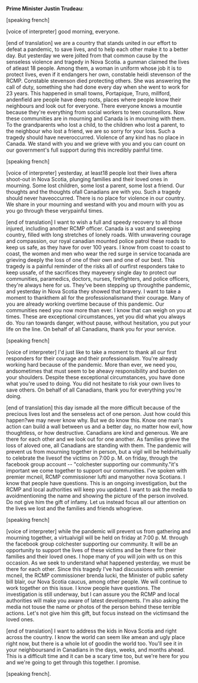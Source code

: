 

**Prime Minister Justin Trudeau**:



[speaking french] 

[voice of interpreter] good morning, everyone.

[end of translation] we are a country that stands united in our effort to defeat a pandemic, to save lives, and to help each other make it to a better day.
But yesterday we were jolted from that common cause by the senseless violence and tragedy in Nova Scotia.
a gunman claimed the lives of atleast 18 people.
Among them, a woman in uniform whose job it is to protect lives, even if it endangers her own, constable heidi stevenson of the RCMP.
Constable stevenson died protecting others.
She was answering the call of duty, something she had done every day when she went to work for 23 years.
This happened in small towns, Portapique, Truro, millford, andenfield are people have deep roots, places where people know their neighbours and look out for everyone.
There everyone knows a mountie because they're everything from social workers to teen counsellors.
Now these communities are in mourning and Canada is in mourning with them.
To the grandparents who lost a child, to the children who lost a parent, to the neighbour who lost a friend, we are so sorry for your loss.
Such a tragedy should have neveroccurred.
Violence of any kind has no place in Canada.
We stand with you and we grieve with you and you can count on our government's full support during this incredibly painful time.

[speaking french] 

[voice of interpreter] yesterday, at least18 people lost their lives aftera shoot-out in Nova Scotia, plunging families and their loved ones in mourning.
Some lost children, some lost a parent, some lost a friend.
Our thoughts and the thoughts ofall Canadians are with you.
Such a tragedy should never haveoccurred.
There is no place for violence in our country.
We share in your mourning and westand with you and mourn with you as you go through these verypainful times.

[end of translation] I want to wish a full and speedy recovery to all those injured, including another RCMP officer.
Canada is a vast and sweeping country, filled with long stretches of lonely roads.
With unwavering courage and compassion, our royal canadian mounted police patrol these roads to keep us safe, as they have for over 100 years.
I know from coast to coast to coast, the women and men who wear the red surge in service tocanada are grieving deeply the loss of one of their own and one of our best.
This tragedy is a painful reminder of the risks all of ourfirst responders take to keep ussafe, of the sacrifices they mayevery single day to protect our communities, paramedics, doctors, nurses, firefighters, and police officers, they're always here for us. They've been stepping up throughthe pandemic, and yesterday in Nova Scotia they showed that bravery.
I want to take a moment to thankthem all for the professionalismand their courage.
Many of you are already working overtime because of this pandemic.
Our communities need you now more than ever.
I know that can weigh on you at times.
These are exceptional circumstances, yet you did what you always do. You ran towards danger, without pause, without hesitation, you put your life on the line.
On behalf of all Canadians, thank you for your service.

[speaking french] 

[voice of interpreter] I'd just like to take a moment to thank all our first responders for their courage and their professionalism.
You're already working hard because of the pandemic.
More than ever, we need you, andsometimes that must seem to be aheavy responsibility and burden on your shoulders.
Despite these exceptional circumstances, you have done what you're used to doing.
You did not hesitate to risk your own lives to save others.
On behalf of all Canadians, thank you for everything you're doing.

[end of translation] this day ismade all the more difficult because of the precious lives lost and the senseless act of one person.
Just how could this happen?we may never know why.
But we do know this.
Know one man's action can build a wall between us and a better day, no matter how evil, how thoughtless, or how destructive.
Canadians are kind and generous.
We are there for each other and we look out for one another.
As families grieve the loss of aloved one, all Canadians are standing with them.
The pandemic will prevent us from mourning together in person, but a vigil will be heldvirtually to celebrate the livesof the victims on 7:00 p. M. on friday, through the facebook group account -- "colchester supporting our community."it's important we come together to support our communities.
I've spoken with premier mcneil, RCMP commissioner lufti and manyother nova Scotians.
I know that people have questions.
This is an ongoing investigation, but the RCMP and local authorities will keep you updated.
I want to ask the media to avoidmentioning the name and showing the picture of the person involved.
Do not give him the gift of infamy.
Let us instead focus all our attention on the lives we lost and the families and friends whogrieve.

[speaking french] 

[voice of interpreter] while the pandemic will prevent us from gathering and mourning together, a virtualvigil will be held on friday at 7:00 p. M. through the facebook group colchester supporting our community.
It will be an opportunity to support the lives of these victims and be there for their families and their loved ones.
I hope many of you will join with us on this occasion.
As we seek to understand what happened yesterday, we must be there for each other.
Since this tragedy I've had discussions with premier mcneil, the RCMP commissioner brenda lucki, the Minister of public safety bill blair, our Nova Scotia caucus, among other people.
We will continue to work together on this issue.
I know people have questions.
The investigation is still underway, but I can assure you the RCMP and local authorities will make you aware of latest developments.
I'm also asking the media not touse the name or photos of the person behind these terrible actions.
Let's not give him this gift, but focus instead on the victimsand the loved ones.

[end of translation] I want to address the kids in Nova Scotia and right across the country.
I know the world can seem like amean and ugly place right now, but there is a whole lot of goodin the world too.
You'll see it in your neighboursand in Canadians in the days, weeks, and months ahead.
This is a difficult time and it can be a scary time too, but we're here for you and we're going to get through this together.
I promise.



[speaking french].
